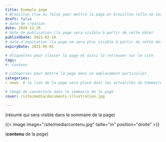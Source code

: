 ```yaml
---
title: Exemple page
# Brouillon true ou false pour mettre la page en brouillon (elle ne sera pas accessible sur le site)
draft: false 
# date de création
date: 2020-12-26 
# date de publication (la page sera visible à partir de cette date)
publishDate: 2021-02-10 
# date d'expiration (la page ne sera plus visible à partir de cette date)
expiryDate: 2021-05-01  

# étiquettes pour classer la page et ainsi la retrouver sur le site
tags: 
#- contenu

# catégories pour mettre la page dans un emplacement particulier
categories: 
- news 	# le lien de la page sera placé dans les actualités du Sommaire général

# image de couverture dans le sommaire de la page
cover: /site/media/documents-illustration.jpg

---
```


(résumé qui sera visible dans le sommaire de la page)

<!--more-->

{{< image image="/site/media/contenu.jpg" taille="m" position="droite" >}}

(**contenu** de la *page*)
